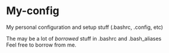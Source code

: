 # My-config
My personal configuration and setup stuff (.bashrc, .config, etc)

The may be a lot of *borrowed* stuff in .bashrc and .bash_aliases <br />
Feel free to borrow from me.
